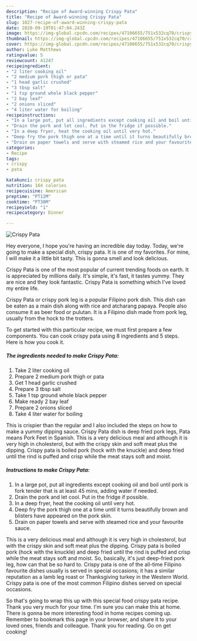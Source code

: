 ```yaml
---
description: "Recipe of Award-winning Crispy Pata"
title: "Recipe of Award-winning Crispy Pata"
slug: 1027-recipe-of-award-winning-crispy-pata
date: 2020-09-19T01:47:04.243Z
image: https://img-global.cpcdn.com/recipes/47106655/751x532cq70/crispy-pata-recipe-main-photo.jpg
thumbnail: https://img-global.cpcdn.com/recipes/47106655/751x532cq70/crispy-pata-recipe-main-photo.jpg
cover: https://img-global.cpcdn.com/recipes/47106655/751x532cq70/crispy-pata-recipe-main-photo.jpg
author: Luke Matthews
ratingvalue: 5
reviewcount: 41247
recipeingredient:
- "2 liter cooking oil"
- "2 medium pork thigh or pata"
- "1 head garlic crushed"
- "3 tbsp salt"
- "1 tsp ground whole black pepper"
- "2 bay leaf"
- "2 onions sliced"
- "4 liter water for boiling"
recipeinstructions:
- "In a large pot, put all ingredients except cooking oil and boil until pork is fork tender that is at least 45 mins, adding water if needed."
- "Drain the pork and let cool. Put in the fridge if possible."
- "In a deep fryer, heat the cooking oil until very hot."
- "Deep fry the pork thigh one at a time until it turns beautifully brown and blisters have appeared on the pork skin."
- "Drain on paper towels and serve with steamed rice and your favourite sauce."
categories:
- Recipe
tags:
- crispy
- pata

katakunci: crispy pata 
nutrition: 164 calories
recipecuisine: American
preptime: "PT12M"
cooktime: "PT30M"
recipeyield: "1"
recipecategory: Dinner

---
```



![Crispy Pata](https://img-global.cpcdn.com/recipes/47106655/751x532cq70/crispy-pata-recipe-main-photo.jpg)

Hey everyone, I hope you're having an incredible day today. Today, we're going to make a special dish, crispy pata. It is one of my favorites. For mine, I will make it a little bit tasty. This is gonna smell and look delicious.

Crispy Pata is one of the most popular of current trending foods on earth. It is appreciated by millions daily. It's simple, it's fast, it tastes yummy. They are nice and they look fantastic. Crispy Pata is something which I've loved my entire life.

Crispy Pata or crispy pork leg is a popular Filipino pork dish. This dish can be eaten as a main dish along with rice and atcharang papaya. People also consume it as beer food or pulutan. It is a Filipino dish made from pork leg, usually from the hock to the trotters.


To get started with this particular recipe, we must first prepare a few components. You can cook crispy pata using 8 ingredients and 5 steps. Here is how you cook it.

<!--inarticleads1-->

##### The ingredients needed to make Crispy Pata:

1. Take 2 liter cooking oil
1. Prepare 2 medium pork thigh or pata
1. Get 1 head garlic crushed
1. Prepare 3 tbsp salt
1. Take 1 tsp ground whole black pepper
1. Make ready 2 bay leaf
1. Prepare 2 onions sliced
1. Take 4 liter water for boiling


This is crispier than the regular and I also included the steps on how to make a yummy dipping sauce. Crispy Pata dish is deep fried pork legs, Pata means Pork Feet in Spanish. This is a very delicious meal and although it is very high in cholesterol, but with the crispy skin and soft meat plus the dipping. Crispy pata is boiled pork (hock with the knuckle) and deep fried until the rind is puffed and crisp while the meat stays soft and moist. 

<!--inarticleads2-->

##### Instructions to make Crispy Pata:

1. In a large pot, put all ingredients except cooking oil and boil until pork is fork tender that is at least 45 mins, adding water if needed.
1. Drain the pork and let cool. Put in the fridge if possible.
1. In a deep fryer, heat the cooking oil until very hot.
1. Deep fry the pork thigh one at a time until it turns beautifully brown and blisters have appeared on the pork skin.
1. Drain on paper towels and serve with steamed rice and your favourite sauce.


This is a very delicious meal and although it is very high in cholesterol, but with the crispy skin and soft meat plus the dipping. Crispy pata is boiled pork (hock with the knuckle) and deep fried until the rind is puffed and crisp while the meat stays soft and moist. So, basically, it&#39;s just deep-fried pork leg, how can that be so hard to. Crispy pata is one of the all-time Filipino favourite dishes usually is served in special occasions; it has a similar reputation as a lamb leg roast or Thanksgiving turkey in the Western World. Crispy pata is one of the most common Filipino dishes served on special occasions. 

So that's going to wrap this up with this special food crispy pata recipe. Thank you very much for your time. I'm sure you can make this at home. There is gonna be more interesting food in home recipes coming up. Remember to bookmark this page in your browser, and share it to your loved ones, friends and colleague. Thank you for reading. Go on get cooking!

